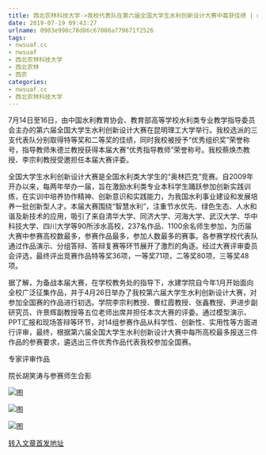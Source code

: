 ```yaml
---
title: 西北农林科技大学->我校代表队在第六届全国大学生水利创新设计大赛中喜获佳绩 | nwsuaf.cc
date: 2019-07-19 09:43:27
urlname: 0903e998c78d86c67008a779671f2526
tags: 
- nwsuaf.cc
- nwsuaf
- 西北农林科技大学
- 西北农林
- 西农
categories:
- nwsuaf.cc
- 西北农林科技大学
---
```



7月14日至16日，由中国水利教育协会、教育部高等学校水利类专业教学指导委员会主办的第六届全国大学生水利创新设计大赛在昆明理工大学举行。我校选派的三支代表队分别取得特等奖和二等奖的佳绩，同时我校被授予“优秀组织奖”荣誉称号，指导教师朱德兰教授获得本届大赛“优秀指导教师”荣誉称号。我校蔡焕杰教授、李宗利教授受邀担任本届大赛评委。

全国大学生水利创新设计大赛是全国水利类大学生的“奥林匹克”竞赛。自2009年开办以来，每两年举办一届，旨在激励水利类专业本科学生踊跃参加创新实践训练，在实训中培养协作精神、创新意识和实践能力，为我国水利事业建设和发展培养一批创新型人才。本届大赛围绕“智慧水利”，注重节水优先、绿色生态、人水和谐及新技术的应用，吸引了来自清华大学、同济大学、河海大学、武汉大学、华中科技大学、四川大学等90所涉水高校，237名作品、1100余名师生参加，为历届大赛中参赛高校数最多，参赛作品最多，参加人数最多的赛事。各参赛学校代表队通过作品演示、分组答辩、答辩复赛等环节展开了激烈的角逐。经过大赛评审委员会评选，最终评出竞赛作品特等奖36项，一等奖71项，二等奖80项，三等奖48项。

据了解，为备战本届大赛，在学校教务处的指导下，水建学院自今年1月开始面向全校广泛征集作品，并于4月26日举办了我校第六届大学生水利创新设计大赛，对参加全国赛的作品进行初选。学院李宗利教授、曹红霞教授、张鑫教授、尹进步副研究员、许景辉副教授等五位老师出席并担任本次大赛的评委。通过模型演示、PPT汇报和现场答辩等环节，对14组参赛作品从科学性、创新性、实用性等方面进行评审，最终，根据第六届全国大学生水利创新设计大赛中每所高校最多报送三件作品的参赛要求，遴选出三件优秀作品代表我校参加全国赛。

专家评审作品

院长胡笑涛与参赛师生合影



![图](https://news.nwsuaf.edu.cn/images/content/2019-07/20190719082314091724.jpg)

![图](https://news.nwsuaf.edu.cn/images/content/2019-07/20190719082248764653.jpg)

![图](https://news.nwsuaf.edu.cn/images/content/2019-07/20190719082203233529.png)

[转入文章首发地址](https://news.nwsuaf.edu.cn/xnxw/91045.htm)
